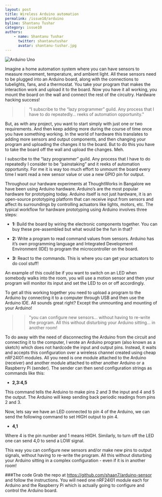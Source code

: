 ```yaml
---
layout: post
title: Wireless Arduino automation
permalink: /issue10/arduino
byline: Shantanu Tushar
category: issue10
authors:
    - name: Shantanu Tushar
      twitter: shantanutushar
      avatar: shantanu-tushar.jpg
---
```


![Arduino Uno](/p2/images/arduino_uno.jpg)

Imagine a home automation system where you can have sensors to measure movement, temperature, and ambient light. All these sensors need to be plugged into an Arduino board, along with the connections to tubelights, fans, and a thermostat. You take your program that makes the interaction work and upload it to the board. Now you have it all working, you mount the board on the wall and connect the rest of the circuitry. Hardware hacking success!

>> “I subscribe to the “lazy programmer” guild. Any process that I have to do repeatedly… reeks of automation opportunity.”

But, as with any project, you want to start simply with just one or two requirements. And then keep adding more during the course of time once you have something working. In the world of hardware this translates to adding more sensors and output components, and then changing your program and uploading the changes it to the board. But to do this you have to take the board off the wall and upload the changes. Meh. 

I subscribe to the “lazy programmer” guild. Any process that I have to do repeatedly I consider to be “painstaking” and it reeks of automation opportunity. For me it is way too much effort to unmount the board every time I want read a new sensor value or use a new GPIO pin for output. 

Throughout our hardware experiments at ThoughtWorks in Bangalore we have been using Arduino hardware. Arduino’s are the most popular hardware for prototyping today. Arduino itself is not just hardware, it is an open-source prototyping platform that can receive input from sensors and affect its surroundings by controlling actuators like lights, motors, etc. The typical workflow for hardware prototyping using Arduino involves three steps: 

- **1:** Build the board by wiring the electronic components together. You can buy these pre-assembled but what would be the fun in that?

- **2:** Write a program to read command values from sensors. Arduino has it’s own programming language and Integrated Development Environment (IDE) to program the microcontroller on the board.

- **3:** React to the commands. This is where you can get your actuators to do cool stuff! 

An example of this could be if you want to switch on an LED when somebody walks into the room, you will use a motion sensor and then your program will monitor its input and set the LED to on or off accordingly.

To get all this working together you need to upload a program to the Arduino by connecting it to a computer through USB and then use the Arduino IDE. All sounds great right? Except the unmounting and mounting of your Arduino!

>> "you can configure new sensors... without having to re-write the program. All this without disturbing your Arduino sitting... in another room!

To do away with the need of disconnecting the Arduino from the circuit and connecting it to the computer, I wrote an Arduino program (also known as a sketch) which does not hardcode the input and output pins. Instead, it waits and accepts this configuration over a wireless channel created using cheap nRF24l01 modules. All you need is one module attached to the Arduino (receiver) and another module attached to either another Arduino or a Raspberry Pi (sender). The sender can then send configuration strings as commands like this:

- **2,3:4,5**

This command tells the Arduino to make pins 2 and 3 the input and 4 and 5 the output. The Arduino will keep sending back periodic readings from pins 2 and 3.

Now, lets say we have an LED connected to pin 4 of the Arduino, we can send the following command to set HIGH output to pin 4.

- **4,1**

Where 4 is the pin number and 1 means HIGH. Similarly, to turn off the LED one can send 4,0 to send a LOW signal.

This way you can configure new sensors and/or make new pins to output signals, without having to re-write the program. All this without disturbing your Arduino sitting in a complex configuration - even if it is in another room!

###The code
Grab the repo at https://github.com/shaan7/arduino-sensor and follow the instructions. You will need one nRF24l01 module each for Arduino and the Raspberry Pi which is actually going to configure and control the Arduino board.